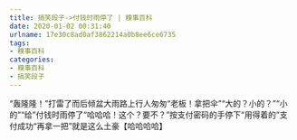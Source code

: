 ```yaml
---
title: 搞笑段子->付钱时雨停了 | 糗事百科
date: 2020-01-02 00:31:40
urlname: 17e30c8ad0af3862214a0b8ee6ce6735
tags: 
- 糗事百科
categories:
- 糗事百科
- 搞笑段子
---
```

“轰隆隆！”打雷了而后倾盆大雨路上行人匆匆“老板！拿把伞”“大的？小的？”“小的”“给”付钱时雨停了“哈哈哈！这个？要不？”按支付密码的手停下“用得着的”支付成功“再拿一把”就是这么土豪【哈哈哈哈】


